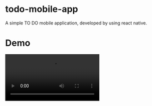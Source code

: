# todo-mobile-app
 A simple TO DO mobile application, developed by using react native.
# Demo 
![todo_app_run_desktop](https://user-images.githubusercontent.com/78045634/218329990-5de65970-fb34-4b04-9ae4-889ba35de196.mp4)
